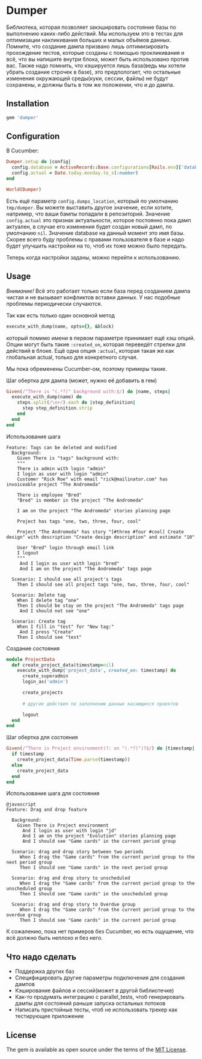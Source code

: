 # Dumper

Библиотека, которая позволяет закэшировать состояние базы по выполнению 
каких-либо действий. Мы используем это в тестах для оптимизации накликивания 
больших и малых объёмов данных. Помните, что создание дампа призвано лишь оптимизировать
прохождение тестов, которые созданы с помощью прокликивания и всё, что вы напишите 
внутри блока, может быть использовано против вас. Также надо помнить, что кэшируется 
лишь база(ведь мы хотели убрать создание строчек в базе), это предпологает, что
остальные изменения окружающей среды(куки, сессии, файлы) не будут сохранены, и 
должны быть в том же положении, что и до дампа.

## Installation

```ruby
gem 'dumper'
```

## Configuration

В Cucumber:
```ruby
Dumper.setup do |config|
  config.database = ActiveRecord::Base.configurations[Rails.env]['database']
  config.actual = Date.today.monday.to_s(:number)
end

World(Dumper)
```

Есть ещё параметр `config.dumps_location`, который по умолчанию `tmp/dumper`. Вы 
можете выставить другое значение, если хотите, например, что ваши бампы попадали
в репозиторий. Значение `config.actual` это признак актуальности, которое постоянно
пока дамп актуален, в случае его изменения будет создан новый дамп, по умолчанию 
`nil`. Значение database на данный момент это имя базы. Скорее всего буду проблемы 
с правами пользователя в базе и надо будет улучшить настройки на то, чтоб их 
тоже можно было передать.

Теперь когда настройки заданы, можно перейти к использованию.

## Usage

*Внимание!* Всё это работает только если база перед созданием дампа чистая и не 
вызывает конфликтов вставки данных. У нас подобные проблемы периодически случаются.

Так как есть только один основной метод
```ruby
execute_with_dump(name, opts={}, &block)
```
который помимо имени в первом параметре принимает ещё хэш опций. Опции могут 
быть такие `:created_on`, которая переведёт стрелки для действий в блоке. Ещё одна
опция `:actual`, которая такая же как глобальная actual, только для конкретного 
случая.

Мы пока обременены Cucumber-ом, поэтому примеры такие.

Шаг обертка для дампа (может, нужно её добавить в гем)
```ruby
Given(/^There is "(.*?)" background with:$/) do |name, steps|
  execute_with_dump(name) do
    steps.split(/\n+/).each do |step_definition|
      step step_definition.strip
    end
  end
end
```

Использование шага
```cucumber
Feature: Tags can be deleted and modified
  Background:
    Given There is "tags" background with:
    """
    There is admin with login "admin"
    I login as user with login "admin"
    Customer "Rick Roe" with email "rick@mailinator.com" has invoiceable project "The Andromeda"

    There is employee "Bred"
    "Bred" is member in the project "The Andromeda"

    I am on the project "The Andromeda" stories planning page

    Project has tags "one, two, three, four, cool"

    Project "The Andromeda" has story "[#three #four #cool] Create design" with description "Create design description" and estimate "10"

    User "Bred" login through email link
    I logout
    """
     And I login as user with login "bred"
     And I am on the project "The Andromeda" tags page

  Scenario: I should see all project's tags
    Then I should see all project tags "one, two, three, four, cool"

  Scenario: Delete tag
    When I delete tag "one"
    Then I should be stay on the project "The Andromeda" tags page
     And I should not see "one"

  Scenario: Create tag
    When I fill in "test" for "New tag:"
     And I press "Create"
    Then I should see "test"
```

Создание состояния
```ruby
module ProjectData
  def create_project_data(timestamp=nil)
    execute_with_dump('project_data', created_on: timestamp) do
      create_superadmin
      login_as('admin')

      create_projects
    
      # другие действия по заполнению данных касающихся проектов

      logout
  end
end  
```

Шаг обертка для состояния
```ruby
Given(/^There is Project environment(?: on "(.*?)")?$/) do |timestamp|
  if timestamp
    create_project_data(Time.parse(timestamp))
  else
    create_project_data
  end
end
```

Использование шага для состояния

```cucumber
@javascript
Feature: Drag and drop feature

  Background:
    Given There is Project environment
      And I login as user with login "jd"
      And I am on the project "Evolution" stories planning page
      And I should see "Game cards" in the current period group

  Scenario: drag and drop story between two periods
     When I drag the "Game cards" from the current period group to the next period group
     Then I should see "Game cards" in the next period group

  Scenario: drag and drop story to unscheduled
     When I drag the "Game cards" from the current period group to the unscheduled group
     Then I should see "Game cards" in the unscheduled group

  Scenario: drag and drop story to Overdue group
     When I drag the "Game cards" from the current period group to the overdue group
     Then I should see "Game cards" in the current period group
```

К сожалению, пока нет примеров без Cucumber, но есть ощущение, что всё должно быть неплохо и без него.

## Что надо сделать

* Поддержка других баз
* Специфицировать другие параметры подключения для создания дампов
* Кэширование файлов и сессий(может в другой библиотечке)
* Как-то продумать интеграцию с parallel_tests, чтоб генерировать дампы для состояний раньше запуска остальных потоков
* Написать пристойные тесты, чтоб не использовать трекер как тестирующее приложение


## License

The gem is available as open source under the terms of the [MIT License](http://opensource.org/licenses/MIT).
